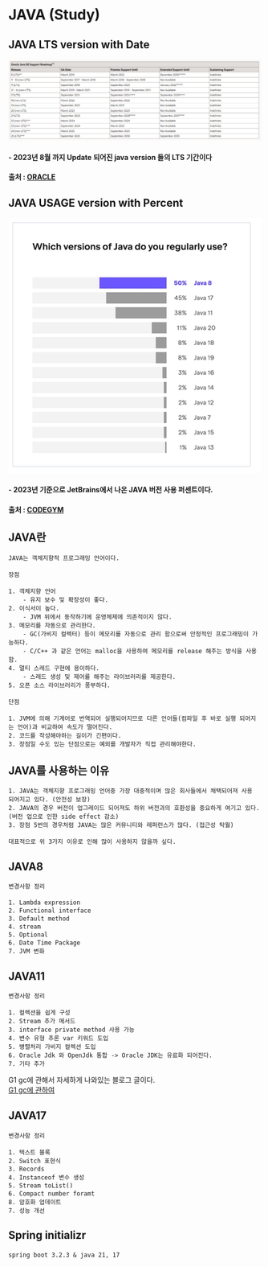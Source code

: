 # JAVA (Study)

##  JAVA LTS version with Date
![img.png](img.png)
#### - 2023년 8월 까지 Update 되어진 java version 들의 LTS 기간이다
#### 출처 : [ORACLE](https://www.oracle.com/java/technologies/java-se-support-roadmap.html)

## JAVA USAGE version with Percent
![img_1.png](img_1.png)
#### - 2023년 기준으로 JetBrains에서 나온 JAVA 버전 사용 퍼센트이다.
#### 출처 : [CODEGYM](https://codegym.cc/groups/posts/18463-java-in-2023-version-releases-popularity-and-future-trends)


## JAVA란
    JAVA는 객체지향적 프로그래밍 언어이다.
    
    장점
    
    1. 객체지향 언어
        - 유지 보수 및 확장성이 좋다.
    2. 이식서이 높다.
        - JVM 위에서 동작하기에 운영체제에 의존적이지 않다.
    3. 메모리를 자동으로 관리한다.
        - GC(가비지 컬렉터) 등이 메모리를 자동으로 관리 함으로써 안정적인 프로그래밍이 가능하다.
        - C/C++ 과 같은 언어는 malloc을 사용하여 메모리를 release 해주는 방식을 사용함.
    4. 멀티 스레드 구현에 용이하다.
        - 스레드 생성 및 제어를 해주는 라이브러리를 제공한다.
    5. 오픈 소스 라이브러리가 풍부하다.

    단점
    
    1. JVM에 의해 기계어로 번역되어 실행되어지므로 다른 언어들(컴파일 후 바로 실행 되어지는 언어)과 비교하여 속도가 떨어진다.
    2. 코드를 작성해야하는 길이가 긴편이다.
    3. 장점일 수도 있는 단점으로는 예외를 개발자가 직접 관리해야한다.


## JAVA를 사용하는 이유 
    
    1. JAVA는 객체지향 프로그래밍 언어중 가장 대중적이며 많은 회사들에서 채택되어져 사용 되어지고 있다. (안전성 보장) 
    2. JAVA의 경우 버전이 업그레이드 되어져도 하위 버전과의 호환성을 중요하게 여기고 있다.  (버전 업으로 인한 side effect 감소)
    3. 장점 5번의 경우처럼 JAVA는 많은 커뮤니티와 레퍼런스가 많다. (접근성 탁월)
    
    대표적으로 위 3가지 이유로 인해 많이 사용하지 않을까 싶다.


## JAVA8
    변경사항 정리

    1. Lambda expression
    2. Functional interface
    3. Default method
    4. stream
    5. Optional
    6. Date Time Package
    7. JVM 변화

## JAVA11
    변경사항 정리

    1. 컬렉션을 쉽게 구성 
    2. Stream 추가 메서드 
    3. interface private method 사용 가능 
    4. 변수 유형 추론 var 키워드 도입 
    5. 병렬처리 가비지 컬렉션 도입 
    6. Oracle Jdk 와 OpenJdk 통합 -> Oracle JDK는 유료화 되어진다.
    7. 기타 추가

G1 gc에 관해서 자세하게 나와있는 블로그 글이다.<br>
[G1 gc에 관하여](https://steady-coding.tistory.com/590)

## JAVA17
    변경사항 정리
    
    1. 텍스트 블록
    2. Switch 표현식
    3. Records
    4. Instanceof 변수 생성
    5. Stream toList() 
    6. Compact number foramt
    8. 암호화 업데이트
    7. 성능 개선


## Spring initializr
    spring boot 3.2.3 & java 21, 17